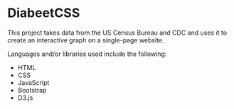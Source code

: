 # DiabeetCSS
This project takes data from the US Census Bureau and CDC and uses it to create an interactive graph on a single-page website.

Languages and/or libraries used include the following:
- HTML
- CSS
- JavaScript
- Bootstrap
- D3.js